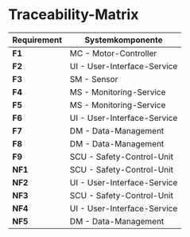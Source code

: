 # Traceability-Matrix

| Requirement | Systemkomponente |
|--------------|----------------------------------|
| **F1** | MC - Motor-Controller |
| **F2** | UI - User-Interface-Service |
| **F3** | SM - Sensor |
| **F4** | MS - Monitoring-Service |
| **F5** | MS - Monitoring-Service |
| **F6** | UI - User-Interface-Service |
| **F7** | DM - Data-Management |
| **F8** | DM - Data-Management |
| **F9** | SCU - Safety-Control-Unit |
| **NF1** | SCU - Safety-Control-Unit |
| **NF2** | UI - User-Interface-Service |
| **NF3** | SCU - Safety-Control-Unit |
| **NF4** | UI - User-Interface-Service |
| **NF5** |  DM - Data-Management |

